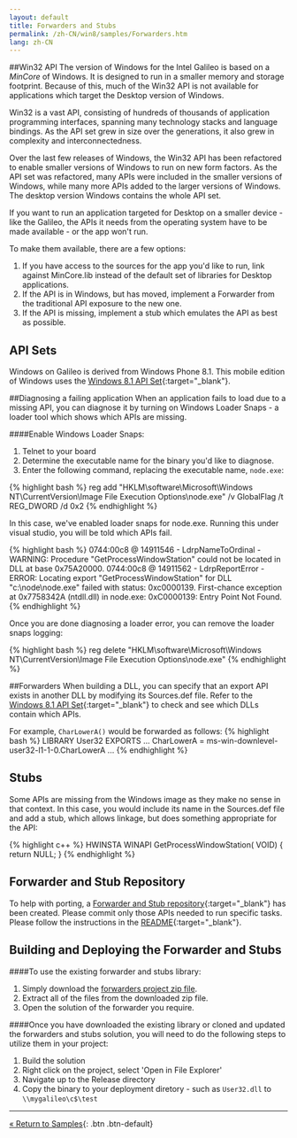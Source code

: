```yaml
---
layout: default
title: Forwarders and Stubs
permalink: /zh-CN/win8/samples/Forwarders.htm
lang: zh-CN
---
```


##Win32 API
The version of Windows for the Intel Galileo is based on a *MinCore* of Windows. It is designed to run in a smaller memory and storage footprint. Because of this, much of the Win32 API is not available for applications which target the Desktop version of Windows.

Win32 is a vast API, consisting of hundreds of thousands of application programming interfaces, spanning many technology stacks and language bindings. As the API set grew in size over the generations, it also grew in complexity and interconnectedness.

Over the last few releases of Windows, the Win32 API has been refactored to enable smaller versions of Windows to run on new form factors. As the API set was refactored, many APIs were included in the smaller versions of Windows, while many more APIs added to the larger versions of Windows. The desktop version Windows contains the whole API set.

If you want to run an application targeted for Desktop on a smaller device - like the Galileo, the APIs it needs from the operating system have to be made available - or the app won't run.

To make them available, there are a few options:

1. If you have access to the sources for the app you'd like to run, link against MinCore.lib instead of the default set of libraries for Desktop applications.
1. If the API is in Windows, but has moved, implement a Forwarder from the traditional API exposure to the new one.
1. If the API is missing, implement a stub which emulates the API as best as possible.

## API Sets
Windows on Galileo is derived from Windows Phone 8.1. This mobile edition of Windows uses the [Windows 8.1 API Set](http://msdn.microsoft.com/zh-CN/library/windows/desktop/hh802935(v=vs.85).aspx){:target="_blank"}.

##Diagnosing a failing application
When an application fails to load due to a missing API, you can diagnose it by turning on Windows Loader Snaps - a loader tool which shows which APIs are missing.

####Enable Windows Loader Snaps:

1. Telnet to your board
1. Determine the executable name for the binary you'd like to diagnose.
1. Enter the following command, replacing the executable name, `node.exe`:

{% highlight bash %}
reg add "HKLM\software\Microsoft\Windows NT\CurrentVersion\Image File Execution Options\node.exe" /v GlobalFlag /t REG_DWORD /d 0x2
{% endhighlight %}

In this case, we've enabled loader snaps for node.exe. Running this under visual studio, you will be told which APIs fail.

{% highlight bash %}
0744:00c8 @ 14911546 - LdrpNameToOrdinal - WARNING: Procedure "GetProcessWindowStation" could not be located in DLL at base 0x75A20000.
0744:00c8 @ 14911562 - LdrpReportError - ERROR: Locating export "GetProcessWindowStation" for DLL "c:\node\node.exe" failed with status: 0xc0000139.
First-chance exception at 0x7758342A (ntdll.dll) in node.exe: 0xC0000139: Entry Point Not Found.
{% endhighlight %}

Once you are done diagnosing a loader error, you can remove the loader snaps logging:

{% highlight bash %}
reg delete "HKLM\software\Microsoft\Windows NT\CurrentVersion\Image File Execution Options\node.exe"
{% endhighlight %}

##Forwarders
When building a DLL, you can specify that an export API exists in another DLL by modifying its Sources.def file. Refer to the [Windows 8.1 API Set](http://msdn.microsoft.com/zh-CN/library/windows/desktop/hh802935(v=vs.85).aspx){:target="_blank"} to check and see which DLLs contain which APIs.

For example, `CharLowerA()` would be forwarded as follows:
{% highlight bash %}
LIBRARY User32
EXPORTS
   ...
   CharLowerA = ms-win-downlevel-user32-l1-1-0.CharLowerA
   ...
{% endhighlight %}

## Stubs
Some APIs are missing from the Windows image as they make no sense in that context. In this case, you would include its name in the Sources.def file and add a stub, which allows linkage, but does something appropriate for the API:

{% highlight c++ %}
HWINSTA
WINAPI
GetProcessWindowStation(
VOID)
{
    return NULL;
}
{% endhighlight %}

## Forwarder and Stub Repository
To help with porting, a [Forwarder and Stub repository](http://github.com/ms-iot/forwarders){:target="_blank"} has been created. Please commit only those APIs needed to run specific tasks. Please follow the instructions in the [README](https://github.com/ms-iot/forwarders/blob/master/README.md){:target="_blank"}.

## Building and Deploying the Forwarder and Stubs

####To use the existing forwarder and stubs library:
1. Simply download the [forwarders project zip file](https://github.com/ms-iot/forwarders/archive/master.zip).
1. Extract all of the files from the downloaded zip file.
1. Open the solution of the forwarder you require.

####Once you have downloaded the existing library or cloned and updated the forwarders and stubs solution, you will need to do the following steps to utilize them in your project:
1. Build the solution
1. Right click on the project, select 'Open in File Explorer'
1. Navigate up to the Release directory
1. Copy the binary to your deployment diretory - such as `User32.dll` to `\\mygalileo\c$\test`

---
[&laquo; Return to Samples](SampleApps.htm){: .btn .btn-default}
